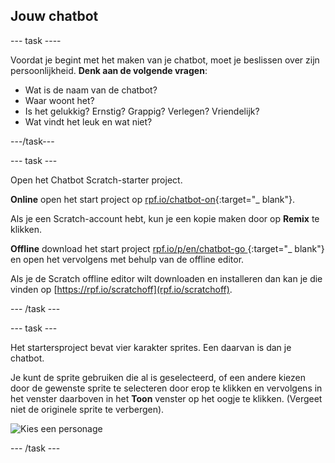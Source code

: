 ## Jouw chatbot

\--- task \----

Voordat je begint met het maken van je chatbot, moet je beslissen over zijn persoonlijkheid. **Denk aan de volgende vragen**:

+ Wat is de naam van de chatbot?
+ Waar woont het?
+ Is het gelukkig? Ernstig? Grappig? Verlegen? Vriendelijk?
+ Wat vindt het leuk en wat niet?

\---/task\---

\--- task \---

Open het Chatbot Scratch-starter project.

**Online** open het start project op [rpf.io/chatbot-on](http://rpf.io/chatbot-on){:target="_ blank"}.

Als je een Scratch-account hebt, kun je een kopie maken door op **Remix** te klikken.

**Offline** download het start project [rpf.io/p/en/chatbot-go ](http://rpf.io/p/en/chatbot-go){:target="_ blank"} en open het vervolgens met behulp van de offline editor.

Als je de Scratch offline editor wilt downloaden en installeren dan kan je die vinden op [https://rpf.io/scratchoff](rpf.io/scratchoff).

\--- /task \---

\--- task \---

Het startersproject bevat vier karakter sprites. Een daarvan is dan je chatbot.

Je kunt de sprite gebruiken die al is geselecteerd, of een andere kiezen door de gewenste sprite te selecteren door erop te klikken en vervolgens in het venster daarboven in het **Toon** venster op het oogje te klikken. (Vergeet niet de originele sprite te verbergen).

![Kies een personage](images/chatbot-characters.png)

\--- /task \---
